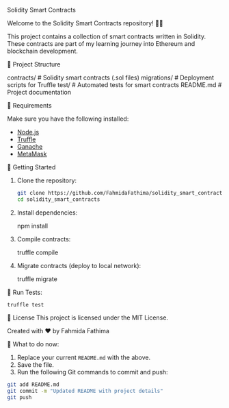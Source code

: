  Solidity Smart Contracts

Welcome to the Solidity Smart Contracts repository! 👩‍💻

This project contains a collection of smart contracts written in Solidity. These contracts are part of my learning journey into Ethereum and blockchain development.

 📂 Project Structure

contracts/ # Solidity smart contracts (.sol files)
migrations/ # Deployment scripts for Truffle
test/ # Automated tests for smart contracts
README.md # Project documentation


🔧 Requirements

Make sure you have the following installed:

- [Node.js](https://nodejs.org/)
- [Truffle](https://trufflesuite.com/)
- [Ganache](https://trufflesuite.com/ganache/)
- [MetaMask](https://metamask.io/)

🚀 Getting Started

1. Clone the repository:
   ```bash
   git clone https://github.com/FahmidaFathima/solidity_smart_contracts.git
   cd solidity_smart_contracts
   
2. Install dependencies:
   
   npm install

3. Compile contracts:
   
   truffle compile

4. Migrate contracts (deploy to local network):

   truffle migrate

🧪 Run Tests:

    truffle test

📜 License
This project is licensed under the MIT License.

Created with ❤️ by Fahmida Fathima


📌 What to do now:

1. Replace your current `README.md` with the above.
2. Save the file.
3. Run the following Git commands to commit and push:

```bash
git add README.md
git commit -m "Updated README with project details"
git push
